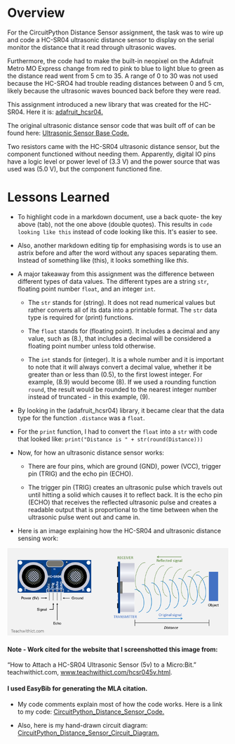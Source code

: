 # Overview
For the CircuitPython Distance Sensor assignment, the task was to wire up and code a HC-SR04 ultrasonic distance sensor to display on the serial monitor the distance that it read through ultrasonic waves. 

Furthermore, the code had to make the built-in neopixel on the Adafruit Metro MO Express change from red to pink to blue to light blue to green as the distance read went from 5 cm to 35. A range of 0 to 30 was not used because the HC-SRO4 had trouble reading distances between 0 and 5 cm, likely because the ultrasonic waves bounced back before they were read. 

This assignment introduced a new library that was created for the HC-SR04. Here it is:
[adafruit_hcsr04.](https://github.com/adafruit/Adafruit_CircuitPython_HCSR04/blob/master/adafruit_hcsr04.py) 

The original ultrasonic distance sensor code that was built off of can be found here:
[Ultrasonic Sensor Base Code.](https://learn.adafruit.com/ultrasonic-sonar-distance-sensors/python-circuitpython)

Two resistors came with the HC-SR04 ultrasonic distance sensor, but the component functioned without needing them. Apparently, digital IO pins have a logic level or power level of (3.3 V) and the power source that was used was (5.0 V), but the component functioned fine.

# Lessons Learned

* To highlight code in a markdown document, use a back quote- the key above (tab), not the one above (double quotes). This results in `code looking like this` instead of code looking like this. It's easier to see.

* Also, another markdown editing tip for emphasising words is to use an astrix before and after the word without any spaces separating them. Instead of something like (this), it looks something like *this*.

* A major takeaway from this assignment was the difference between different types of data values. The different types are a string `str`, floating point number `float`, and an integer `int`.

  * The `str` stands for (string). It does not read numerical values but rather converts all of its data into a printable format. The `str` data type is required for (print) functions.
  
  *  The `float` stands for (floating point). It includes a decimal and any value, such as (8.), that includes a decimal will be considered a floating point number unless told otherwise.
  
  * The `int` stands for (integer). It is a whole number and it is important to note that it will always convert a decimal value, whether it be greater than or less than (0.5), to the first lowest integer. For example, (8.9) would become (8). If we used a rounding function `round`, the result would be rounded to the nearest integer number instead of truncated - in this example, (9).
  
* By looking in the (adafruit_hcsr04) library, it became clear that the data type for the function `.distance` was a `float`. 

* For the `print` function, I had to convert the `float` into a `str` with code that looked like: 
`print("Distance is " + str(round(Distance)))`

* Now, for how an ultrasonic distance sensor works:
  * There are four pins, which are ground (GND), power (VCC), trigger pin (TRIG) and the echo pin (ECHO).
  
  * The trigger pin (TRIG) creates an ultrasonic pulse which travels out until hitting a solid which causes it to reflect back. It is the echo pin (ECHO) that receives the reflected ultrasonic pulse and creates a readable output that is proportional to the time between when the ultrasonic pulse went out and came in.
  
* Here is an image explaining how the HC-SR04 and ultrasonic distance sensing work:

![Ultrasound explanation.](Luke-Engineering_III-CircuitPython_Distance_Sensor-Ultrasound_Explanation.png)

#### Note - Work cited for the website that I screenshotted this image from:
“How to Attach a HC-SR04 Ultrasonic Sensor (5v) to a Micro:Bit.” teachwithict.com, www.teachwithict.com/hcsr045v.html. 
#### I used EasyBib for generating the MLA citation.

* My code comments explain most of how the code works. Here is a link to my code:
[CircuitPython_Distance_Sensor_Code.](Luke-Engineering_III-CircuitPython_Distance_Sensor.py)

* Also, here is my hand-drawn circuit diagram:
[CircuitPython_Distance_Sensor_Circuit_Diagram.](Luke-Engineering_III-CircuitPython_Distance_Sesnor-Circuit_Diagram.pdf)

